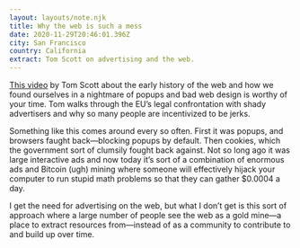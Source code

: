 ```yaml
---
layout: layouts/note.njk
title: Why the web is such a mess
date: 2020-11-29T20:46:01.396Z
city: San Francisco
country: California
extract: Tom Scott on advertising and the web.
---
```


[This video](https://youtu.be/OFRjZtYs3wY) by Tom Scott about the early history of the web and how we found ourselves in a nightmare of popups and bad web design is worthy of your time. Tom walks through the EU’s legal confrontation with shady advertisers and why so many people are incentivized to be jerks.

Something like this comes around every so often. First it was popups, and browsers faught back—blocking popups by default. Then cookies, which the government sort of clumsily fought back against. Not so long ago it was large interactive ads and now today it’s sort of a combination of enormous ads and Bitcoin (ugh) mining where someone will effectively hijack your computer to run stupid math problems so that they can gather $0.0004 a day.

I get the need for advertising on the web, but what I don’t get is this sort of approach where a large number of people see the web as a gold mine—a place to extract resources from—instead of as a community to contribute to and build up over time.

